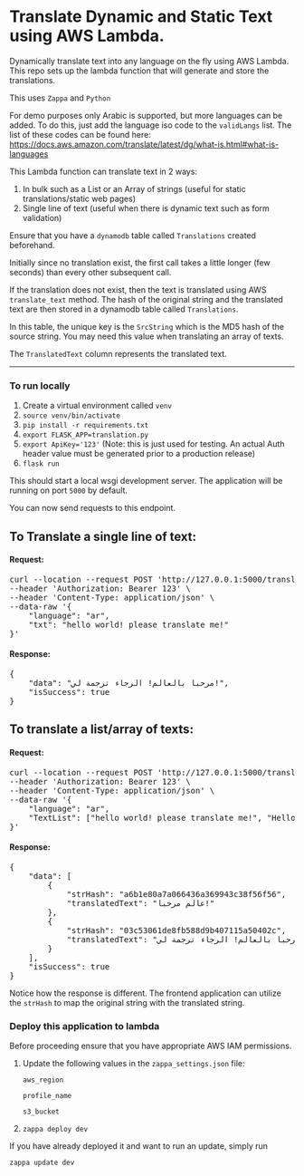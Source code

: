 # Translate Dynamic and Static Text using AWS Lambda.
Dynamically translate text into any language on the fly using AWS Lambda. This repo sets up the lambda function that will generate and store the translations.

This uses `Zappa` and `Python`

For demo purposes only Arabic is supported, but more languages can be added. To do this, just add the language iso code to the `validLangs` list.
The list of these codes can be found here: https://docs.aws.amazon.com/translate/latest/dg/what-is.html#what-is-languages

This Lambda function can translate text in 2 ways:
1. In bulk such as a List or an Array of strings (useful for static translations/static web pages)
2. Single line of text (useful when there is dynamic text such as form validation)

Ensure that you have a `dynamodb` table called `Translations` created beforehand.

Initially since no translation exist, the first call takes a little longer (few seconds) than every other subsequent call.

If the translation does not exist, then the text is translated using AWS `translate_text` method. The hash of the original string and the translated text
are then stored in a dynamodb table called `Translations`.

In this table, the unique key is the `SrcString` which is the MD5 hash of the source string. You may need this value when translating an array of texts.

The `TranslatedText` column represents the translated text.

___

### To run locally
1. Create a virtual environment called `venv`
2. `source venv/bin/activate`
3. `pip install -r requirements.txt`
4. `export FLASK_APP=translation.py`
5. `export ApiKey='123'` (Note: this is just used for testing. An actual Auth header value must be generated prior to a production release)
6. `flask run`

This should start a local wsgi development server. The application will be running on port `5000` by default.

You can now send requests to this endpoint.

## To Translate a single line of text:

#### Request:
<pre>
curl --location --request POST 'http://127.0.0.1:5000/translate' \
--header 'Authorization: Bearer 123' \
--header 'Content-Type: application/json' \
--data-raw '{
    "language": "ar",
    "txt": "hello world! please translate me!"
}'</pre>

#### Response:
<pre>
{
    "data": "مرحبا بالعالم! الرجاء ترجمة لي!",
    "isSuccess": true
}
</pre>

## To translate a list/array of texts:

#### Request:
<pre>
curl --location --request POST 'http://127.0.0.1:5000/translate' \
--header 'Authorization: Bearer 123' \
--header 'Content-Type: application/json' \
--data-raw '{
    "language": "ar",
    "TextList": ["hello world! please translate me!", "Hello World!"]
}'
</pre>

#### Response:
<pre>
{
    "data": [
        {
            "strHash": "a6b1e80a7a066436a369943c38f56f56",
            "translatedText": "عالم مرحبا!"
        },
        {
            "strHash": "03c53061de8fb588d9b407115a50402c",
            "translatedText": "مرحبا بالعالم! الرجاء ترجمة لي!"
        }
    ],
    "isSuccess": true
}
</pre>

Notice how the response is different. The frontend application can utilize the `strHash` to map the original string with the translated string.

### Deploy this application to lambda

Before proceeding ensure that you have appropriate AWS IAM permissions.
1. Update the following values in the `zappa_settings.json` file: 

    `aws_region`
    
    `profile_name`
    
    `s3_bucket`
    
2. `zappa deploy dev`

If you have already deployed it and want to run an update, simply run

`zappa update dev`
